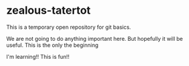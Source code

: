 # zealous-tatertot
This is a temporary open repository for git basics.

We are not going to do anything important here.
But hopefully it will be useful.
This is the only the beginning

I'm learning!! 
This is fun!!
